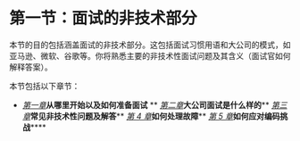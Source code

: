 # **第一节**：**面试的非技术部分**

本节的目的包括涵盖面试的非技术部分。这包括面试习惯用语和大公司的模式，如亚马逊、微软、谷歌等。你将熟悉主要的非技术性面试问题及其含义（面试官如何解释答案）。

本节包括以下章节：

*   [*第一章*](01.html#_idTextAnchor017)**从哪里开始以及如何准备面试**
**   [*第二章*](02.html#_idTextAnchor040)**大公司面试是什么样的****   [*第三章*](03.html#_idTextAnchor048)**常见非技术性问题及解答****   [*第 4 章*](04.html#_idTextAnchor062)**如何处理故障****   [*第 5 章*](05.html#_idTextAnchor072)**如何应对编码挑战******